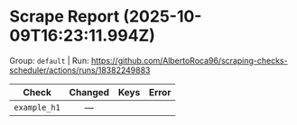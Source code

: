 # Scrape Report (2025-10-09T16:23:11.994Z)

Group: `default`  |  Run: https://github.com/AlbertoRoca96/scraping-checks-scheduler/actions/runs/18382249883

| Check | Changed | Keys | Error |
|---|:---:|:--|:--|
| `example_h1` | — |  |  |
